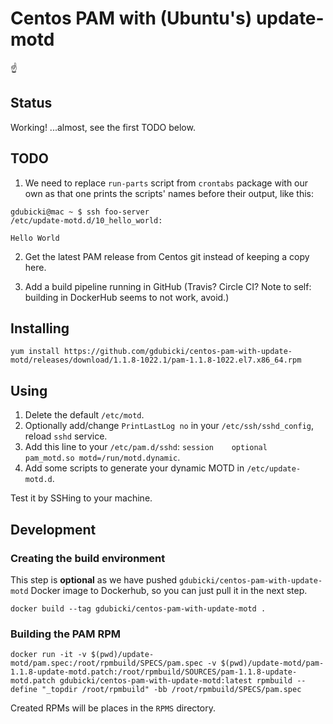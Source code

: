 # Centos PAM with (Ubuntu's) update-motd

☝

## Status️

Working! ...almost, see the first TODO below.

## TODO

1. We need to replace `run-parts` script from `crontabs` package with our own
as that one prints the scripts' names before their output, like this:

```
gdubicki@mac ~ $ ssh foo-server
/etc/update-motd.d/10_hello_world:

Hello World
```

2. Get the latest PAM release from Centos git instead of keeping a copy here.

3. Add a build pipeline running in GitHub (Travis? Circle CI? Note to self: building in DockerHub
seems to not work, avoid.)

## Installing

```
yum install https://github.com/gdubicki/centos-pam-with-update-motd/releases/download/1.1.8-1022.1/pam-1.1.8-1022.el7.x86_64.rpm
```

## Using

1. Delete the default `/etc/motd`.
2. Optionally add/change `PrintLastLog no` in your `/etc/ssh/sshd_config`, reload `sshd` service.
3. Add this line to your `/etc/pam.d/sshd`: `session    optional     pam_motd.so motd=/run/motd.dynamic`.
4. Add some scripts to generate your dynamic MOTD in `/etc/update-motd.d`.

Test it by SSHing to your machine.

## Development

### Creating the build environment

This step is **optional** as we have pushed `gdubicki/centos-pam-with-update-motd` Docker image to Dockerhub,
so you can just pull it in the next step.
 
```
docker build --tag gdubicki/centos-pam-with-update-motd .
```

### Building the PAM RPM

```
docker run -it -v $(pwd)/update-motd/pam.spec:/root/rpmbuild/SPECS/pam.spec -v $(pwd)/update-motd/pam-1.1.8-update-motd.patch:/root/rpmbuild/SOURCES/pam-1.1.8-update-motd.patch gdubicki/centos-pam-with-update-motd:latest rpmbuild --define "_topdir /root/rpmbuild" -bb /root/rpmbuild/SPECS/pam.spec
```

Created RPMs will be places in the `RPMS` directory.
